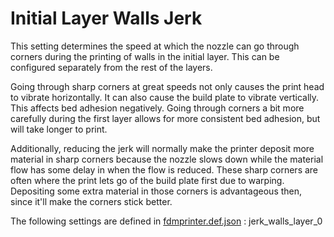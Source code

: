 # Initial Layer Walls Jerk

This setting determines the speed at which the nozzle can go through corners during the printing of walls in the initial layer. This can be configured separately from the rest of the layers.

Going through sharp corners at great speeds not only causes the print head to vibrate horizontally. It can also cause the build plate to vibrate vertically. This affects bed adhesion negatively. Going through corners a bit more carefully during the first layer allows for more consistent bed adhesion, but will take longer to print.

Additionally, reducing the jerk will normally make the printer deposit more material in sharp corners because the nozzle slows down while the material flow has some delay in when the flow is reduced. These sharp corners are often where the print lets go of the build plate first due to warping. Depositing some extra material in those corners is advantageous then, since it'll make the corners stick better.

The following settings are defined in [fdmprinter.def.json](https://github.com/smartavionics/Cura/blob/mb-master/resources/definitions/fdmprinter.def.json) : jerk_walls_layer_0